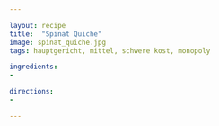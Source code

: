 ```yaml
---

layout: recipe
title:  "Spinat Quiche"
image: spinat_quiche.jpg
tags: hauptgericht, mittel, schwere kost, monopoly

ingredients:
- 

directions:
- 

---
```


